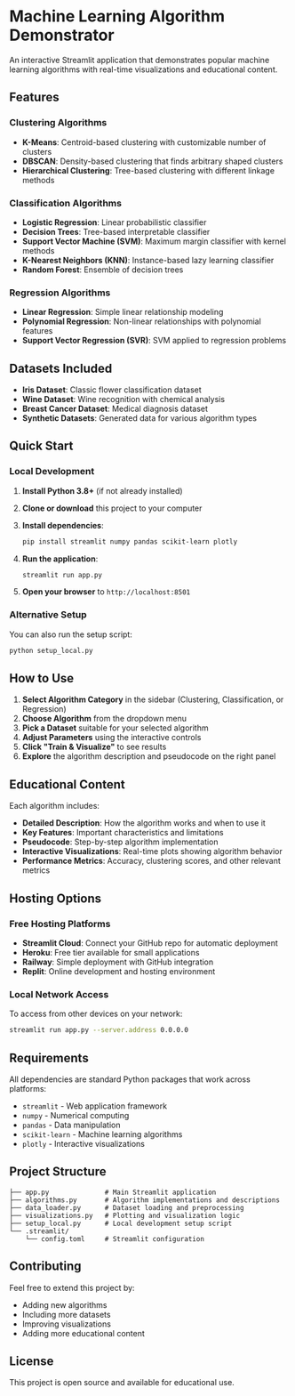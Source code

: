 # Machine Learning Algorithm Demonstrator

An interactive Streamlit application that demonstrates popular machine learning algorithms with real-time visualizations and educational content.

## Features

### Clustering Algorithms
- **K-Means**: Centroid-based clustering with customizable number of clusters
- **DBSCAN**: Density-based clustering that finds arbitrary shaped clusters
- **Hierarchical Clustering**: Tree-based clustering with different linkage methods

### Classification Algorithms
- **Logistic Regression**: Linear probabilistic classifier
- **Decision Trees**: Tree-based interpretable classifier
- **Support Vector Machine (SVM)**: Maximum margin classifier with kernel methods
- **K-Nearest Neighbors (KNN)**: Instance-based lazy learning classifier
- **Random Forest**: Ensemble of decision trees

### Regression Algorithms
- **Linear Regression**: Simple linear relationship modeling
- **Polynomial Regression**: Non-linear relationships with polynomial features
- **Support Vector Regression (SVR)**: SVM applied to regression problems

## Datasets Included
- **Iris Dataset**: Classic flower classification dataset
- **Wine Dataset**: Wine recognition with chemical analysis
- **Breast Cancer Dataset**: Medical diagnosis dataset
- **Synthetic Datasets**: Generated data for various algorithm types

## Quick Start

### Local Development

1. **Install Python 3.8+** (if not already installed)

2. **Clone or download** this project to your computer

3. **Install dependencies**:
   ```bash
   pip install streamlit numpy pandas scikit-learn plotly
   ```

4. **Run the application**:
   ```bash
   streamlit run app.py
   ```

5. **Open your browser** to `http://localhost:8501`

### Alternative Setup
You can also run the setup script:
```bash
python setup_local.py
```

## How to Use

1. **Select Algorithm Category** in the sidebar (Clustering, Classification, or Regression)
2. **Choose Algorithm** from the dropdown menu
3. **Pick a Dataset** suitable for your selected algorithm
4. **Adjust Parameters** using the interactive controls
5. **Click "Train & Visualize"** to see results
6. **Explore** the algorithm description and pseudocode on the right panel

## Educational Content

Each algorithm includes:
- **Detailed Description**: How the algorithm works and when to use it
- **Key Features**: Important characteristics and limitations
- **Pseudocode**: Step-by-step algorithm implementation
- **Interactive Visualizations**: Real-time plots showing algorithm behavior
- **Performance Metrics**: Accuracy, clustering scores, and other relevant metrics

## Hosting Options

### Free Hosting Platforms
- **Streamlit Cloud**: Connect your GitHub repo for automatic deployment
- **Heroku**: Free tier available for small applications
- **Railway**: Simple deployment with GitHub integration
- **Replit**: Online development and hosting environment

### Local Network Access
To access from other devices on your network:
```bash
streamlit run app.py --server.address 0.0.0.0
```

## Requirements

All dependencies are standard Python packages that work across platforms:
- `streamlit` - Web application framework
- `numpy` - Numerical computing
- `pandas` - Data manipulation
- `scikit-learn` - Machine learning algorithms
- `plotly` - Interactive visualizations

## Project Structure

```
├── app.py              # Main Streamlit application
├── algorithms.py       # Algorithm implementations and descriptions
├── data_loader.py      # Dataset loading and preprocessing
├── visualizations.py   # Plotting and visualization logic
├── setup_local.py      # Local development setup script
└── .streamlit/
    └── config.toml     # Streamlit configuration
```

## Contributing

Feel free to extend this project by:
- Adding new algorithms
- Including more datasets
- Improving visualizations
- Adding more educational content

## License

This project is open source and available for educational use.
